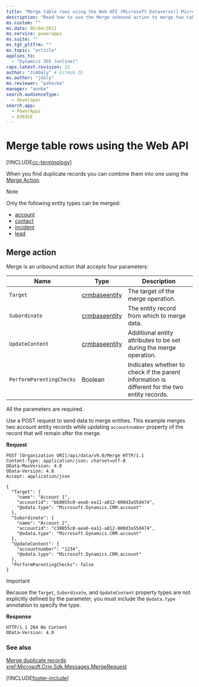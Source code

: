```yaml
---
title: "Merge table rows using the Web API (Microsoft Dataverse)| Microsoft Docs"
description: "Read how to use the Merge unbound action to merge two table rows"
ms.custom: ""
ms.date: 05/04/2021
ms.service: powerapps
ms.suite: ""
ms.tgt_pltfrm: ""
ms.topic: "article"
applies_to: 
  - "Dynamics 365 (online)"
caps.latest.revision: 21
author: "JimDaly" # GitHub ID
ms.author: "jdaly"
ms.reviewer: "pehecke"
manager: "annbe"
search.audienceType: 
  - developer
search.app: 
  - PowerApps
  - D365CE
---
```


# Merge table rows using the Web API

[!INCLUDE[cc-terminology](../includes/cc-terminology.md)]

When you find duplicate records you can combine them into one using the [Merge Action](/dynamics365/customer-engagement/web-api/merge).

> [!NOTE]
> Only the following entity types can be merged:
> - [account](/dynamics365/customer-engagement/web-api/account)
> - [contact](/dynamics365/customer-engagement/web-api/contact)
> - [incident](/dynamics365/customer-engagement/web-api/incident)
> - [lead](/dynamics365/customer-engagement/web-api/lead)


## Merge action
Merge is an unbound action that accepts four parameters:


|Name  |Type  |Description  |
|---------|---------|---------|
|`Target`|[crmbaseentity ](/dynamics365/customer-engagement/web-api/crmbaseentity)|The target of the merge operation.|
|`Subordinate`|[crmbaseentity ](/dynamics365/customer-engagement/web-api/crmbaseentity)|The entity record from which to merge data.|
|`UpdateContent`|[crmbaseentity ](/dynamics365/customer-engagement/web-api/crmbaseentity)|Additional entity attributes to be set during the merge operation.|
|`PerformParentingChecks`|Boolean|Indicates whether to check if the parent information is different for the two entity records.|

All the parameters are required.

Use a POST request to send data to merge entities. This example merges two account entity records while updating `accountnumber` property of the record that will remain after the merge.

**Request**

```http
POST [Organization URI]/api/data/v9.0/Merge HTTP/1.1
Content-Type: application/json; charset=utf-8
OData-MaxVersion: 4.0
OData-Version: 4.0
Accept: application/json

{
  "Target": {
    "name": "Account 1",
    "accountid": "bb8055c0-aea6-ea11-a812-000d3a55d474",
    "@odata.type": "Microsoft.Dynamics.CRM.account"
  },
  "Subordinate": {
    "name": "Account 2",
    "accountid": "c38055c0-aea6-ea11-a812-000d3a55d474",
    "@odata.type": "Microsoft.Dynamics.CRM.account"
  },
  "UpdateContent": {
    "accountnumber": "1234",
    "@odata.type": "Microsoft.Dynamics.CRM.account"
  },
  "PerformParentingChecks": false
}
```

> [!IMPORTANT]
> Because the `Target`, `Subordinate`, and `UpdateContent` property types are not explicitly defined by the parameter, you must include the `@odata.type` annotation to specify the type.

**Response** 

```http
HTTP/1.1 204 No Content
OData-Version: 4.0
```

### See also

[Merge duplicate records](../../../user/merge-duplicate-records.md)<br />
<xref:Microsoft.Crm.Sdk.Messages.MergeRequest>

[!INCLUDE[footer-include](../../../includes/footer-banner.md)]